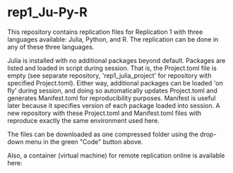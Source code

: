 # rep1_Ju-Py-R

This repository contains replication files for Replication 1 with three languages available: Julia, Python, and R. The replication can be done in any of these three languages.

Julia is installed with no additional packages beyond default. Packages are listed and loaded in script during session. That is, the Project.toml file is empty (see separate repository, 'rep1_julia_project' for repository with specified Project.toml). Either way, additional packages can be loaded 'on fly' during session, and doing so automatically updates Project.toml and generates Manifest.toml for reproducibility purposes. Manifest is useful later because it specifies version of each package loaded into session. A new repository with these Project.toml and Manifest.toml files with reproduce exactly the same environment used here.

The files can be downloaded as one compressed folder using the drop-down menu in the green "Code" button above.

Also, a container (virtual machine) for remote replication online is available here:

